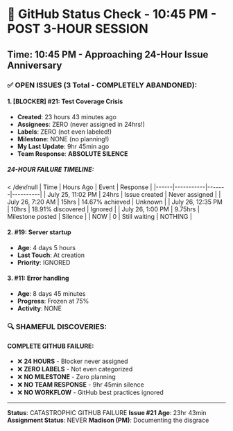 # 🐙 GitHub Status Check - 10:45 PM - POST 3-HOUR SESSION

## Time: 10:45 PM - Approaching 24-Hour Issue Anniversary

### ✅ OPEN ISSUES (3 Total - COMPLETELY ABANDONED):

#### 1. **[BLOCKER] #21: Test Coverage Crisis**
- **Created**: 23 hours 43 minutes ago
- **Assignees**: ZERO (never assigned in 24hrs\!)
- **Labels**: ZERO (not even labeled\!)
- **Milestone**: NONE (no planning\!)
- **My Last Update**: 9hr 45min ago
- **Team Response**: **ABSOLUTE SILENCE**

##### 24-HOUR FAILURE TIMELINE:
 < /dev/null |  Time | Hours Ago | Event | Response |
|------|-----------|-------|----------|
| July 25, 11:02 PM | 24hrs | Issue created | Never assigned |
| July 26, 7:20 AM | 15hrs | 14.67% achieved | Unknown |
| July 26, 12:35 PM | 10hrs | 18.91% discovered | Ignored |
| July 26, 1:00 PM | 9.75hrs | Milestone posted | Silence |
| NOW | 0 | Still waiting | NOTHING |

#### 2. **#19: Server startup**
- **Age**: 4 days 5 hours
- **Last Touch**: At creation
- **Priority**: IGNORED

#### 3. **#11: Error handling**  
- **Age**: 8 days 45 minutes
- **Progress**: Frozen at 75%
- **Activity**: NONE

### 🔍 SHAMEFUL DISCOVERIES:

#### COMPLETE GITHUB FAILURE:
- ❌ **24 HOURS** - Blocker never assigned
- ❌ **ZERO LABELS** - Not even categorized
- ❌ **NO MILESTONE** - Zero planning
- ❌ **NO TEAM RESPONSE** - 9hr 45min silence
- ❌ **NO WORKFLOW** - GitHub best practices ignored

---
**Status**: CATASTROPHIC GITHUB FAILURE
**Issue #21 Age**: 23hr 43min
**Assignment Status**: NEVER
**Madison (PM)**: Documenting the disgrace
